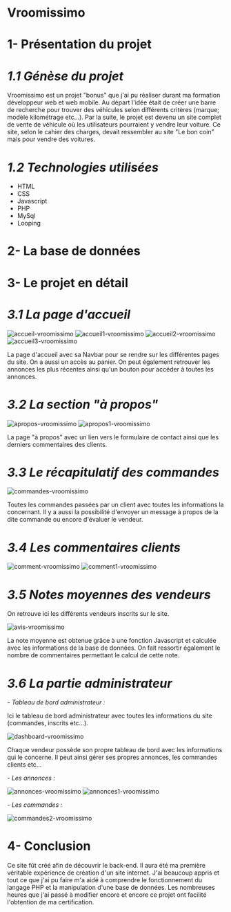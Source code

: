 # Vroomissimo

# 1- Présentation du projet

# _1.1 Génèse du projet_

Vroomissimo est un projet "bonus" que j'ai pu réaliser durant ma formation développeur web et web mobile. Au départ l'idée était de créer une barre de recherche pour trouver des véhicules selon différents critères (marque; modèle kilométrage etc...). Par la suite, le projet est devenu un site complet de vente de véhicule où les utilisateurs pourraient y vendre leur voiture. Ce site, selon le cahier des charges, devait ressembler au site "Le bon coin" mais pour vendre des voitures.

# _1.2 Technologies utilisées_

- HTML
- CSS
- Javascript
- PHP
- MySql
- Looping

# 2- La base de données

# 3- Le projet en détail

# _3.1 La page d'accueil_

![accueil-vroomissimo](https://github.com/cedric-chimot/Vroomissimo/assets/106061524/4b5a2b55-9032-442b-a8db-3331078bd876)
![accueil1-vroomissimo](https://github.com/cedric-chimot/Vroomissimo/assets/106061524/bfcbd773-64c3-4ac3-9232-177607683df6)
![accueil2-vroomissimo](https://github.com/cedric-chimot/Vroomissimo/assets/106061524/e8125b86-bcff-432e-93be-20a0465bcd92)
![accueil3-vroomissimo](https://github.com/cedric-chimot/Vroomissimo/assets/106061524/e9ef14af-4a29-4ed6-a73f-28915414024f)

La page d'accueil avec sa Navbar pour se rendre sur les différentes pages du site. On a aussi un accès au panier. On peut également retrouver les annonces les plus récentes ainsi qu'un bouton pour accéder à toutes les annonces.

# _3.2 La section "à propos"_

![apropos-vroomissimo](https://github.com/cedric-chimot/Vroomissimo/assets/106061524/0a4db36c-c827-4b3e-be6d-2f3630051d7e)
![apropos1-vroomissimo](https://github.com/cedric-chimot/Vroomissimo/assets/106061524/4384dd4b-992f-4cc4-adf0-7c6cbc24f06f)

La page "à propos" avec un lien vers le formulaire de contact ainsi que les derniers commentaires des clients.

# _3.3 Le récapitulatif des commandes_

![commandes-vroomissimo](https://github.com/cedric-chimot/Vroomissimo/assets/106061524/5f15d87a-a1ae-4e22-b1a2-f70afe53ed15)

Toutes les commandes passées par un client avec toutes les informations la concernant. Il y a aussi la possibilité d'envoyer un message à propos de la dite commande ou encore d'évaluer le vendeur.

# _3.4 Les commentaires clients_

![comment-vroomissimo](https://github.com/cedric-chimot/Vroomissimo/assets/106061524/408841c4-e536-4923-b754-9b512355bd37)
![comment1-vroomissimo](https://github.com/cedric-chimot/Vroomissimo/assets/106061524/fd771d20-0347-4398-9c0f-529f92c7b035)

# _3.5 Notes moyennes des vendeurs_

On retrouve ici les différents vendeurs inscrits sur le site.

![avis-vroomissimo](https://github.com/cedric-chimot/Vroomissimo/assets/106061524/2cb0f539-061c-472c-8283-c5e3b673e911)

La note moyenne est obtenue grâce à une fonction Javascript et calculée avec les informations de la base de données. On fait ressortir également le nombre de commentaires permettant le calcul de cette note.

# _3.6 La partie administrateur_

_- Tableau de bord administrateur :_

Ici le tableau de bord administrateur avec toutes les informations du site (commandes, inscrits etc...).

![dashboard-vroomissimo](https://github.com/cedric-chimot/Vroomissimo/assets/106061524/1167dc0d-a659-4966-b09a-b0a260b95050)

Chaque vendeur possède son propre tableau de bord avec les informations qui le concerne. Il peut ainsi gérer ses propres annonces,  les commandes clients etc...

_- Les annonces :_

![annonces-vroomissimo](https://github.com/cedric-chimot/Vroomissimo/assets/106061524/ffa88771-66aa-4345-8009-f13801630aec)
![annonces1-vroomissimo](https://github.com/cedric-chimot/Vroomissimo/assets/106061524/09f3cfab-0190-4505-bd87-4e37defc3eaf)


_- Les commandes :_

![commandes2-vroomissimo](https://github.com/cedric-chimot/Vroomissimo/assets/106061524/b4f9b4c2-a323-43de-81f9-b0ab867f9b66)

# 4- Conclusion

Ce site fût créé afin de découvrir le back-end. Il aura été ma première véritable expérience de création d'un site internet. J'ai beaucoup appris et tout ce que j'ai pu faire m'a aidé à comprendre le fonctionnement du langage PHP et la manipulation d'une base de données. Les nombreuses heures que j'ai passé à modifier encore et encore ce projet ont facilité l'obtention de ma certification.
